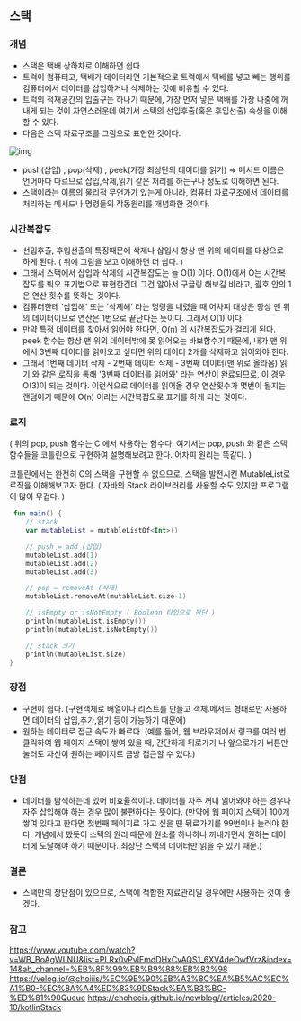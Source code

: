 ## 스택


### 개념

- 스택은 택배 상하차로 이해하면 쉽다.
- 트럭이 컴퓨터고, 택배가 데이터라면 기본적으로 트럭에서 택배를 넣고 빼는 행위를 컴퓨터에서 데이터를 삽입하거나 삭제하는 것에 비유할 수 있다.
- 트럭의 적재공간의 입출구는 하나기 때문에, 가장 먼저 넣은 택배를 가장 나중에 꺼내게 되는 것이 자연스러운데 여기서 스택의 선입후출(혹은 후입선출) 속성을 이해할 수 있다.
- 다음은 스택 자료구조를 그림으로 표현한 것이다.

![img](https://media.vlpt.us/images/sbinha/post/17a3cf61-fb95-4970-b66c-92a71b99846b/Screenshot%202020-04-20%2019.07.55.png)

- push(삽입) , pop(삭제) , peek(가장 최상단의 데이터를 읽기) => 메서드 이름은 언어마다 다르므로 삽입,삭제,읽기 같은 처리를 하는구나 정도로 이해하면 된다.
- 스택이라는 이름의 물리적 무언가가 있는게 아니라, 컴퓨터 자료구조에서 데이터를 처리하는 메서드나 명령들의 작동원리를 개념화한 것이다.

### 시간복잡도
- 선입후출, 후입선출의 특징때문에 삭제나 삽입시 항상 맨 위의 데이터를 대상으로 하게 된다. ( 위에 그림을 보고 이해하면 더 쉽다. )
- 그래서 스택에서 삽입과 삭제의 시간복잡도는 늘 O(1) 이다. O(1)에서 O는 시간복잡도를 빅오 표기법으로 표현한건데 그건 알아서 구글링 해보길 바라고, 괄호 안의 1은 연산 횟수를 뜻하는 것이다.
- 컴퓨터한테 '삽입해' 또는 '삭제해' 라는 명령을 내렸을 때 어차피 대상은 항상 맨 위의 데이터이므로 연산은 1번으로 끝난다는 뜻이다. 그래서 O(1) 이다.
- 만약 특정 데이터를 찾아서 읽어야 한다면, O(n) 의 시간복잡도가 걸리게 된다. peek 함수는 항상 맨 위의 데이터밖에 못 읽어오는 바보함수기 때문에, 내가 맨 위에서 3번째 데이터를 읽어오고 싶다면 위의 데이터 2개를 삭제하고 읽어와야 한다.
- 그래서 1번째 데이터 삭제 - 2번째 데이터 삭제 - 3번째 데이터(맨 위로 올라옴) 읽기 와 같은 로직을 통해 '3번째 데이터를 읽어와' 라는 연산이 완료되므로, 이 경우 O(3)이 되는 것이다. 이런식으로 데이터를 읽어올 경우 연산횟수가 몇번이 될지는 랜덤이기 때문에 O(n) 이라는 시간복잡도로 표기를 하게 되는 것이다.


### 로직 
( 위의 pop, push 함수는 C 에서 사용하는 함수다. 여기서는 pop, push 와 같은 스택함수들을 코틀린으로 구현하여 설명해보려고 한다. 어차피 원리는 똑같다. )

코틀린에서는 완전히 C의 스택을 구현할 수 없으므로, 스택을 발전시킨 MutableList로 로직을 이해해보고자 한다. ( 자바의 Stack 라이브러리를 사용할 수도 있지만 프로그램이 많이 무겁다. )


```kotlin
 fun main() {
    // stack
    var mutableList = mutableListOf<Int>()

    // push = add (삽입)
    mutableList.add(1)
    mutableList.add(2)
    mutableList.add(3)

    // pop = removeAt (삭제)
    mutableList.removeAt(mutableList.size-1)

    // isEmpty or isNotEmpty ( Boolean 타입으로 판단 )
    println(mutableList.isEmpty())
    println(mutableList.isNotEmpty())

    // stack 크기
    println(mutableList.size)
}
```


### 장점

- 구현이 쉽다. (구현객체로 배열이나 리스트를 만들고 객체.메서드 형태로만 사용하면 데이터의 삽입,추가,읽기 등이 가능하기 때문에)
- 원하는 데이터로 접근 속도가 빠르다. (예를 들어, 웹 브라우저에서 링크를 여러 번 클릭하여 웹 페이지 스택이 쌓여 있을 때, 간단하게 뒤로가기 나 앞으로가기 버튼만 눌러도 자신이 원하는 페이지로 금방 접근할 수 있다.)



### 단점

- 데이터를 탐색하는데 있어 비효율적이다. 데이터를 자주 꺼내 읽어와야 하는 경우나 자주 삽입해야 하는 경우 많이 불편하다는 뜻이다. (만약에 웹 페이지 스택이 100개 쌓여 있다고 한다면 첫번째 페이지로 가고 싶을 땐 뒤로가기를 99번이나 눌러야 한다. 개념에서 봤듯이 스택의 원리 때문에 원소를 하나하나 꺼내가면서 원하는 데이터에 도달해야 하기 때문이다. 최상단 스택의 데이터만 읽을 수 있기 때문.)



### 결론

- 스택만의 장단점이 있으므로, 스택에 적합한 자료관리일 경우에만 사용하는 것이 좋겠다.



### 참고
https://www.youtube.com/watch?v=WB_BoAgWLNU&list=PLRx0vPvlEmdDHxCvAQS1_6XV4deOwfVrz&index=14&ab_channel=%EB%8F%99%EB%B9%88%EB%82%98
https://velog.io/@choiiis/%EC%9E%90%EB%A3%8C%EA%B5%AC%EC%A1%B0-%EC%8A%A4%ED%83%9DStack%EA%B3%BC-%ED%81%90Queue
https://choheeis.github.io/newblog//articles/2020-10/kotlinStack



